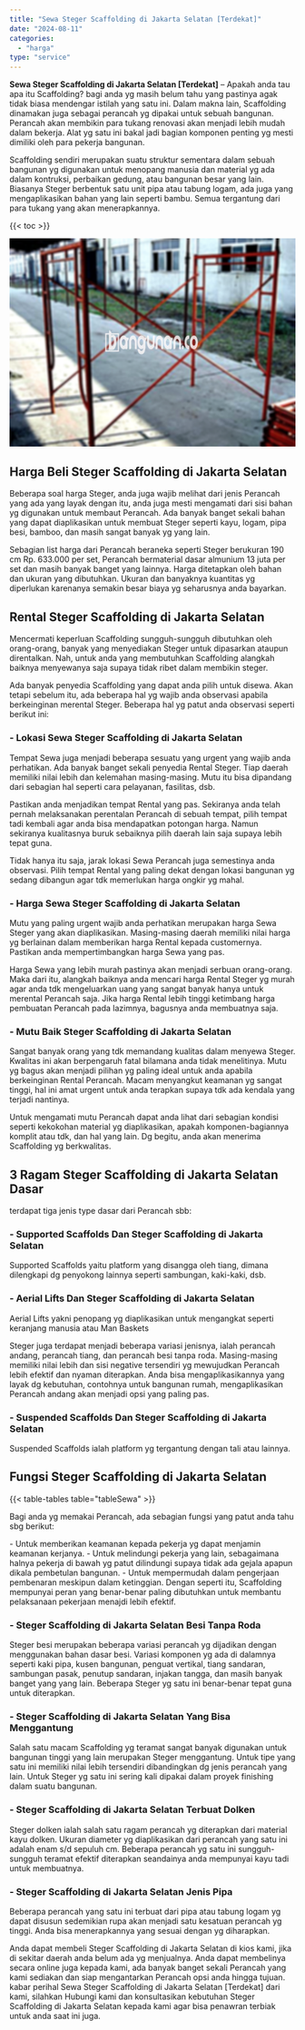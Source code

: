 ```yaml
---
title: "Sewa Steger Scaffolding di Jakarta Selatan [Terdekat]"
date: "2024-08-11"
categories: 
  - "harga"
type: "service"
---
```


**Sewa Steger Scaffolding di Jakarta Selatan \[Terdekat\]** – Apakah anda tau apa itu Scaffolding? bagi anda yg masih belum tahu yang pastinya agak tidak biasa mendengar istilah yang satu ini. Dalam makna lain, Scaffolding dinamakan juga sebagai perancah yg dipakai untuk sebuah bangunan. Perancah akan membikin para tukang renovasi akan menjadi lebih mudah dalam bekerja. Alat yg satu ini bakal jadi bagian komponen penting yg mesti dimiliki oleh para pekerja bangunan.

Scaffolding sendiri merupakan suatu struktur sementara dalam sebuah bangunan yg digunakan untuk menopang manusia dan material yg ada dalam kontruksi, perbaikan gedung, atau bangunan besar yang lain. Biasanya Steger berbentuk satu unit pipa atau tabung logam, ada juga yang mengaplikasikan bahan yang lain seperti bambu. Semua tergantung dari para tukang yang akan menerapkannya.

{{< toc >}}

![Sewa Steger Scaffolding di Jakarta Selatan [Terdekat]](/images/sewa-scaffolding-steger-29.png)

## Harga Beli Steger Scaffolding di Jakarta Selatan

Beberapa soal harga Steger, anda juga wajib melihat dari jenis Perancah yang ada yang layak dengan itu, anda juga mesti mengamati dari sisi bahan yg digunakan untuk membaut Perancah. Ada banyak banget sekali bahan yang dapat diaplikasikan untuk membuat Steger seperti kayu, logam, pipa besi, bamboo, dan masih sangat banyak yg yang lain.

Sebagian list harga dari Perancah beraneka seperti Steger berukuran 190 cm Rp. 633.000 per set, Perancah bermaterial dasar almunium 13 juta per set dan masih banyak banget yang lainnya. Harga ditetapkan oleh bahan dan ukuran yang dibutuhkan. Ukuran dan banyaknya kuantitas yg diperlukan karenanya semakin besar biaya yg seharusnya anda bayarkan.

## Rental Steger Scaffolding di Jakarta Selatan

Mencermati keperluan Scaffolding sungguh-sungguh dibutuhkan oleh orang-orang, banyak yang menyediakan Steger untuk dipasarkan ataupun direntalkan. Nah, untuk anda yang membutuhkan Scaffolding alangkah baiknya menyewanya saja supaya tidak ribet dalam membikin steger.

Ada banyak penyedia Scaffolding yang dapat anda pilih untuk disewa. Akan tetapi sebelum itu, ada beberapa hal yg wajib anda observasi apabila berkeinginan merental Steger. Beberapa hal yg patut anda observasi seperti berikut ini:

### \- Lokasi Sewa Steger Scaffolding di Jakarta Selatan

Tempat Sewa juga menjadi beberapa sesuatu yang urgent yang wajib anda perhatikan. Ada banyak banget sekali penyedia Rental Steger. Tiap daerah memiliki nilai lebih dan kelemahan masing-masing. Mutu itu bisa dipandang dari sebagian hal seperti cara pelayanan, fasilitas, dsb.

Pastikan anda menjadikan tempat Rental yang pas. Sekiranya anda telah pernah melaksanakan perentalan Perancah di sebuah tempat, pilih tempat tadi kembali agar anda bisa mendapatkan potongan harga. Namun sekiranya kualitasnya buruk sebaiknya pilih daerah lain saja supaya lebih tepat guna.

Tidak hanya itu saja, jarak lokasi Sewa Perancah juga semestinya anda observasi. Pilih tempat Rental yang paling dekat dengan lokasi bangunan yg sedang dibangun agar tdk memerlukan harga ongkir yg mahal.

### \- Harga Sewa Steger Scaffolding di Jakarta Selatan

Mutu yang paling urgent wajib anda perhatikan merupakan harga Sewa Steger yang akan diaplikasikan. Masing-masing daerah memiliki nilai harga yg berlainan dalam memberikan harga Rental kepada customernya. Pastikan anda mempertimbangkan harga Sewa yang pas.

Harga Sewa yang lebih murah pastinya akan menjadi serbuan orang-orang. Maka dari itu, alangkah baiknya anda mencari harga Rental Steger yg murah agar anda tdk mengeluarkan uang yang sangat banyak hanya untuk merental Perancah saja. Jika harga Rental lebih tinggi ketimbang harga pembuatan Perancah pada lazimnya, bagusnya anda membuatnya saja.

### \- Mutu Baik Steger Scaffolding di Jakarta Selatan

Sangat banyak orang yang tdk memandang kualitas dalam menyewa Steger. Kwalitas ini akan berpengaruh fatal bilamana anda tidak menelitinya. Mutu yg bagus akan menjadi pilihan yg paling ideal untuk anda apabila berkeinginan Rental Perancah. Macam menyangkut keamanan yg sangat tinggi, hal ini amat urgent untuk anda terapkan supaya tdk ada kendala yang terjadi nantinya.

Untuk mengamati mutu Perancah dapat anda lihat dari sebagian kondisi seperti kekokohan material yg diaplikasikan, apakah komponen-bagiannya komplit atau tdk, dan hal yang lain. Dg begitu, anda akan menerima Scaffolding yg berkwalitas.

## 3 Ragam Steger Scaffolding di Jakarta Selatan Dasar

terdapat tiga jenis type dasar dari Perancah sbb:

### \- Supported Scaffolds Dan Steger Scaffolding di Jakarta Selatan

Supported Scaffolds yaitu platform yang disangga oleh tiang, dimana dilengkapi dg penyokong lainnya seperti sambungan, kaki-kaki, dsb.

### \- Aerial Lifts Dan Steger Scaffolding di Jakarta Selatan

Aerial Lifts yakni penopang yg diaplikasikan untuk mengangkat seperti keranjang manusia atau Man Baskets

Steger juga terdapat menjadi beberapa variasi jenisnya, ialah perancah andang, perancah tiang, dan perancah besi tanpa roda. Masing-masing memiliki nilai lebih dan sisi negative tersendiri yg mewujudkan Perancah lebih efektif dan nyaman diterapkan. Anda bisa mengaplikasikannya yang layak dg kebutuhan, contohnya untuk bangunan rumah, mengaplikasikan Perancah andang akan menjadi opsi yang paling pas.

### \- Suspended Scaffolds Dan Steger Scaffolding di Jakarta Selatan

Suspended Scaffolds ialah platform yg tergantung dengan tali atau lainnya.

## Fungsi Steger Scaffolding di Jakarta Selatan

{{< table-tables table="tableSewa" >}}

Bagi anda yg memakai Perancah, ada sebagian fungsi yang patut anda tahu sbg berikut:

\- Untuk memberikan keamanan kepada pekerja yg dapat menjamin keamanan kerjanya. - Untuk melindungi pekerja yang lain, sebagaimana halnya pekerja di bawah yg patut dilindungi supaya tidak ada gejala apapun dikala pembetulan bangunan. - Untuk mempermudah dalam pengerjaan pembenaran meskipun dalam ketinggian. Dengan seperti itu, Scaffolding mempunyai peran yang benar-benar paling dibutuhkan untuk membantu pelaksanaan pekerjaan menajdi lebih efektif.

### \- Steger Scaffolding di Jakarta Selatan Besi Tanpa Roda

Steger besi merupakan beberapa variasi perancah yg dijadikan dengan menggunakan bahan dasar besi. Variasi komponen yg ada di dalamnya seperti kaki pipa, kusen bangunan, penguat vertikal, tiang sandaran, sambungan pasak, penutup sandaran, injakan tangga, dan masih banyak banget yang yang lain. Beberapa Steger yg satu ini benar-benar tepat guna untuk diterapkan.

### \- Steger Scaffolding di Jakarta Selatan Yang Bisa Menggantung

Salah satu macam Scaffolding yg teramat sangat banyak digunakan untuk bangunan tinggi yang lain merupakan Steger menggantung. Untuk tipe yang satu ini memiliki nilai lebih tersendiri dibandingkan dg jenis perancah yang lain. Untuk Steger yg satu ini sering kali dipakai dalam proyek finishing dalam suatu bangunan.

### \- Steger Scaffolding di Jakarta Selatan Terbuat Dolken

Steger dolken ialah salah satu ragam perancah yg diterapkan dari material kayu dolken. Ukuran diameter yg diaplikasikan dari perancah yang satu ini adalah enam s/d sepuluh cm. Beberapa perancah yg satu ini sungguh-sungguh teramat efektif diterapkan seandainya anda mempunyai kayu tadi untuk membuatnya.

### \- Steger Scaffolding di Jakarta Selatan Jenis Pipa

Beberapa perancah yang satu ini terbuat dari pipa atau tabung logam yg dapat disusun sedemikian rupa akan menjadi satu kesatuan perancah yg tinggi. Anda bisa menerapkannya yang sesuai dengan yg diharapkan.

Anda dapat membeli Steger Scaffolding di Jakarta Selatan di kios kami, jika di sekitar daerah anda belum ada yg menjualnya. Anda dapat membelinya secara online juga kepada kami, ada banyak banget sekali Perancah yang kami sediakan dan siap mengantarkan Perancah opsi anda hingga tujuan. kabar perihal Sewa Steger Scaffolding di Jakarta Selatan \[Terdekat\] dari kami, silahkan Hubungi kami dan konsultasikan kebutuhan Steger Scaffolding di Jakarta Selatan kepada kami agar bisa penawran terbiak untuk anda saat ini juga.

